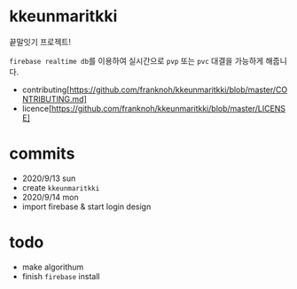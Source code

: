 # kkeunmaritkki
끝말잇기 프로젝트!

`firebase realtime db`를 이용하여 실시간으로 `pvp` 또는 `pvc` 대결을 가능하게 해줍니다.

* contributing[https://github.com/franknoh/kkeunmaritkki/blob/master/CONTRIBUTING.md]
* licence[https://github.com/franknoh/kkeunmaritkki/blob/master/LICENSE]

# commits

- 2020/9/13 sun
 - create `kkeunmaritkki`
- 2020/9/14 mon
 - import firebase & start login design
 
# todo

- make algorithum 
- finish `firebase` install
